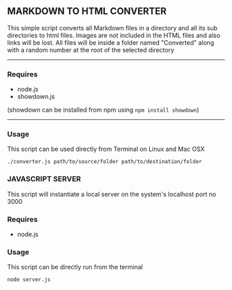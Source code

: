 ## MARKDOWN TO HTML CONVERTER

This simple script converts all Markdown files in a directory and all its sub directories to html files.
Images are not included in the HTML files and also links will be lost.
All files will be inside a folder named "Converted" along with a random number at the root of the selected directory

------

### Requires

* node.js
* showdown.js

(showdown can be installed from npm using ```npm install showdown```)

------

### Usage

This script can be used directly from Terminal on Linux and Mac OSX

```./converter.js path/to/source/folder path/to/destination/folder```


### JAVASCRIPT SERVER

This script will instantiate a local server on the system's localhost port no 3000

### Requires

* node.js

### Usage

This script can be directly run from the terminal

`node server.js`

